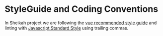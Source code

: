 # StyleGuide and Coding Conventions
In Sheikah project we are following the [vue recommended style guide](https://vuejs.org/v2/style-guide/#Priority-C-Recommended) and linting with [Javascript Standard Style](https://standardjs.com/) using trailing commas.